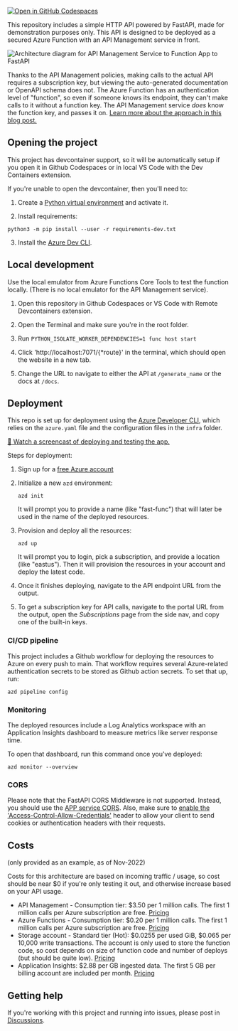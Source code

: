 [![Open in GitHub Codespaces](https://github.com/codespaces/badge.svg)](https://github.com/codespaces/new?hide_repo_select=true&repo=pamelafox%2Ffastapi-azure-function-apim)

This repository includes a simple HTTP API powered by FastAPI, made for demonstration purposes only.
This API is designed to be deployed as a secured Azure Function with an API Management service in front.

![Architecture diagram for API Management Service to Function App to FastAPI](readme_diagram_apim.png)

Thanks to the API Management policies, making calls to the actual API requires a subscription key,
but viewing the auto-generated documentation or OpenAPI schema does not.
The Azure Function has an authentication level of "function",
so even if someone knows its endpoint, they can't make calls to it without a function key.
The API Management service _does_ know the function key, and passes it on.
[Learn more about the approach in this blog post.](http://blog.pamelafox.org/2022/11/fastapi-on-azure-functions-with-azure.html)

## Opening the project

This project has devcontainer support, so it will be automatically setup if you open it in Github Codespaces or in local VS Code with the Dev Containers extension.

If you're unable to open the devcontainer, then you'll need to:

1. Create a [Python virtual environment](https://docs.python.org/3/tutorial/venv.html#creating-virtual-environments) and activate it.

2. Install requirements:

```shell
python3 -m pip install --user -r requirements-dev.txt
```

3. Install the [Azure Dev CLI](https://learn.microsoft.com/azure/developer/azure-developer-cli/install-azd).

## Local development

Use the local emulator from Azure Functions Core Tools to test the function locally.
(There is no local emulator for the API Management service).

1. Open this repository in Github Codespaces or VS Code with Remote Devcontainers extension.


2. Open the Terminal and make sure you're in the root folder.
2. Run `PYTHON_ISOLATE_WORKER_DEPENDENCIES=1 func host start`
3. Click 'http://localhost:7071/{*route}' in the terminal, which should open the website in a new tab.
4. Change the URL to navigate to either the API at `/generate_name` or the docs at `/docs`.

## Deployment

This repo is set up for deployment using the
[Azure Developer CLI](https://learn.microsoft.com/en-us/azure/developer/azure-developer-cli/overview),
which relies on the `azure.yaml` file and the configuration files in the `infra` folder.

[🎥 Watch a screencast of deploying and testing the app.](https://youtu.be/FPyq_aLzmIY)

Steps for deployment:

1. Sign up for a [free Azure account](https://azure.microsoft.com/free/)
2. Initialize a new `azd` environment:

    ```shell
    azd init
    ```

    It will prompt you to provide a name (like "fast-func") that will later be used in the name of the deployed resources.

3. Provision and deploy all the resources:

    ```shell
    azd up
    ```

    It will prompt you to login, pick a subscription, and provide a location (like "eastus"). Then it will provision the resources in your account and deploy the latest code.

4. Once it finishes deploying, navigate to the API endpoint URL from the output.
5. To get a subscription key for API calls, navigate to the portal URL from the output, open the _Subscriptions_ page from the side nav, and copy one of the built-in keys.

### CI/CD pipeline

This project includes a Github workflow for deploying the resources to Azure
on every push to main. That workflow requires several Azure-related authentication secrets to be stored as Github action secrets. To set that up, run:

```shell
azd pipeline config
```

### Monitoring

The deployed resources include a Log Analytics workspace with an Application Insights dashboard to measure metrics like server response time.

To open that dashboard, run this command once you've deployed:

```shell
azd monitor --overview
```

### CORS

Please note that the FastAPI CORS Middleware is not supported. Instead, you should use the [APP service CORS](https://learn.microsoft.com/en-gb/azure/app-service/app-service-web-tutorial-rest-api#enable-cors). Also, make sure to [enable the 'Access-Control-Allow-Credentials'](https://learn.microsoft.com/en-gb/azure/app-service/app-service-web-tutorial-rest-api#how-do-i-enable-the-access-control-allow-credentials-header-on-the-response) header to allow your client to send cookies or authentication headers with their requests.

## Costs
(only provided as an example, as of Nov-2022)

Costs for this architecture are based on incoming traffic / usage, so cost should be near $0 if you're only testing it out, and otherwise increase based on your API usage.

- API Management - Consumption tier: $3.50 per 1 million calls. The first 1 million calls per Azure subscription are free. [Pricing](https://azure.microsoft.com/pricing/details/api-management/)
- Azure Functions - Consumption tier: $0.20 per 1 million calls. The first 1 million calls per Azure subscription are free. [Pricing](https://azure.microsoft.com/pricing/details/functions/)
- Storage account - Standard tier (Hot): $0.0255 per used GiB, 	$0.065 per 10,000 write transactions. The account is only used to store the function code, so cost depends on size of function code and number of deploys (but should be quite low). [Pricing](https://azure.microsoft.com/pricing/details/storage/files/)
- Application Insights: $2.88 per GB ingested data. The first 5 GB per billing account are included per month. [Pricing](https://azure.microsoft.com/pricing/details/monitor/)


## Getting help

If you're working with this project and running into issues, please post in [Discussions](/discussions).
